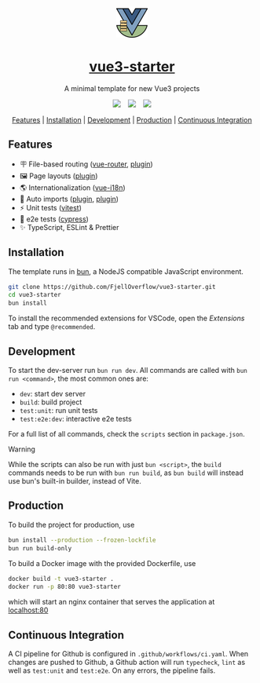 <p align="center">
  <a href="https://github.com/FjellOverflow/vue3-starter">
    <img alt="logo" src="./public/favicon.svg" height="64">
  </a>
</p>

<h1 align="center">
  <a href="https://github.com/FjellOverflow/vue3-starter">vue3-starter</a>
</h1>

<p align="center">
  A minimal template for new Vue3 projects
</p>

<p align="center">
  <img src="https://img.shields.io/github/package-json/v/FjellOverflow/vue3-starter?label=Version&color=success"/>
  &ensp;
  <img src="https://img.shields.io/github/license/FjellOverflow/vue3-starter?label=License&color=success"/>
  &ensp;
  <img src="https://img.shields.io/github/actions/workflow/status/FjellOverflow/vue3-starter/ci.yaml?branch=main&label=CI"/>
</p>

<p align="center">
  <a href="#features">Features</a> |
  <a href="#installation">Installation</a> |
  <a href="#development">Development</a> |
  <a href="#production">Production</a> |
  <a href="#continuous-integration">Continuous Integration</a>
</p>

## Features

- 🪧 File-based routing ([vue-router](https://github.com/vuejs/router), [plugin](https://github.com/posva/unplugin-vue-router))
- 🖼️ Page layouts ([plugin](https://github.com/johncampionjr/vite-plugin-vue-layouts))
- 🌎 Internationalization ([vue-i18n](https://github.com/intlify/vue-i18n))
- 🔄 Auto imports ([plugin](https://github.com/unplugin/unplugin-auto-import), [plugin](https://github.com/unplugin/unplugin-vue-components))
- ⚡ Unit tests ([vitest](https://github.com/vitest-dev/vitest))
- 🧪 e2e tests ([cypress](https://github.com/cypress-io/cypress))
- ✨ TypeScript, ESLint & Prettier

## Installation

The template runs in [bun](https://bun.sh/), a NodeJS compatible JavaScript environment.

```sh
git clone https://github.com/FjellOverflow/vue3-starter.git
cd vue3-starter
bun install
```

To install the recommended extensions for VSCode, open the _Extensions_ tab and type `@recommended`.

## Development

To start the dev-server run `bun run dev`. All commands are called with `bun run <command>`, the most common ones are:

- `dev`: start dev server
- `build`: build project
- `test:unit`: run unit tests
- `test:e2e:dev`: interactive e2e tests

For a full list of all commands, check the `scripts` section in `package.json`.

> [!WARNING]  
> While the scripts can also be run with just `bun <script>`, the `build` commands needs to be run with `bun run build`, as `bun build` will instead use bun's built-in builder, instead of Vite.

## Production

To build the project for production, use

```sh
bun install --production --frozen-lockfile
bun run build-only
```

To build a Docker image with the provided Dockerfile, use

```sh
docker build -t vue3-starter .
docker run -p 80:80 vue3-starter
```

which will start an nginx container that serves the application at [localhost:80](http://localhost:80)

## Continuous Integration

A CI pipeline for Github is configured in `.github/workflows/ci.yaml`. When changes are pushed to Github, a Github action will run `typecheck`, `lint` as well as `test:unit` and `test:e2e`. On any errors, the pipeline fails.

